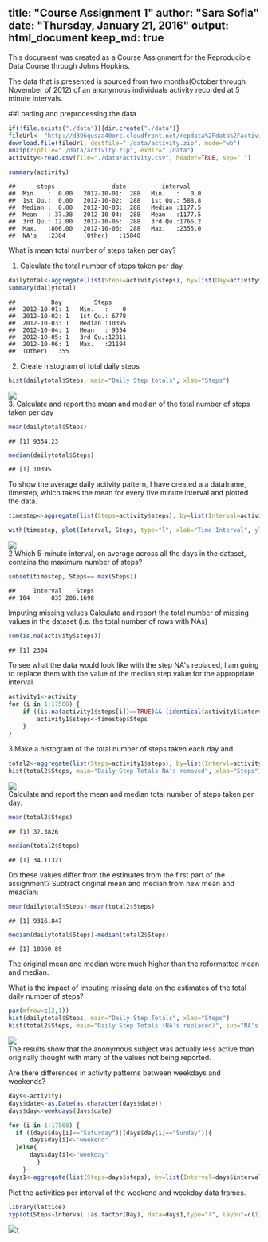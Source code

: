 title: "Course Assignment 1"
author: "Sara Sofia"
date: "Thursday, January 21, 2016"
output: html_document
  keep_md: true
---

This document was created as a Course Assignment for the Reproducible Data Course through Johns Hopkins.  

The data that is presented is sourced from two months(October through November of 2012) of an anonymous individuals activity recorded at 5 minute intervals.  

##Loading and preprocessing the data


```r
if(!file.exists("./data")){dir.create("./data")}
fileUrl<- "http://d396qusza40orc.cloudfront.net/repdata%2Fdata%2Factivity.zip"
download.file(fileUrl, destfile="./data/activity.zip", mode="wb")
unzip(zipfile="./data/activity.zip", exdir="./data")
activity<-read.csv(file="./data/activity.csv", header=TRUE, sep=",")

summary(activity)
```

```
##      steps                date          interval     
##  Min.   :  0.00   2012-10-01:  288   Min.   :   0.0  
##  1st Qu.:  0.00   2012-10-02:  288   1st Qu.: 588.8  
##  Median :  0.00   2012-10-03:  288   Median :1177.5  
##  Mean   : 37.38   2012-10-04:  288   Mean   :1177.5  
##  3rd Qu.: 12.00   2012-10-05:  288   3rd Qu.:1766.2  
##  Max.   :806.00   2012-10-06:  288   Max.   :2355.0  
##  NA's   :2304     (Other)   :15840
```
What is mean total number of steps taken per day?

1. Calculate the total number of steps taken per day.

```r
dailytotal<-aggregate(list(Steps=activity$steps), by=list(Day=activity$date), FUN=sum, na.rm=TRUE)
summary(dailytotal)
```

```
##          Day         Steps      
##  2012-10-01: 1   Min.   :    0  
##  2012-10-02: 1   1st Qu.: 6778  
##  2012-10-03: 1   Median :10395  
##  2012-10-04: 1   Mean   : 9354  
##  2012-10-05: 1   3rd Qu.:12811  
##  2012-10-06: 1   Max.   :21194  
##  (Other)   :55
```


2. Create histogram of total daily steps

```r
hist(dailytotal$Steps, main="Daily Step totals", xlab="Steps")
```

![](PA1_template_files/figure-html/unnamed-chunk-3-1.png)\
3. Calculate and report the mean and median of the total number of steps taken per day

```r
mean(dailytotal$Steps)
```

```
## [1] 9354.23
```

```r
median(dailytotal$Steps)
```

```
## [1] 10395
```
To show the average daily activity pattern, I have created a a dataframe, timestep, which takes the mean for every five minute interval and plotted the data.

```r
timestep<-aggregate(list(Steps=activity$steps), by=list(Interval=activity$interval), FUN=mean, na.rm=TRUE)
```

```r
with(timestep, plot(Interval, Steps, type="l", xlab="Time Interval", ylab="Steps", main="Average Daily Activity"))
```

![](PA1_template_files/figure-html/unnamed-chunk-6-1.png)\
2 Which 5-minute interval, on average across all the days in the dataset, contains the maximum number of steps?

```r
subset(timestep, Steps== max(Steps))
```

```
##     Interval    Steps
## 104      835 206.1698
```
Imputing missing values
Calculate and report the total number of missing values in the dataset (i.e. the total number of rows with NAs)

```r
sum(is.na(activity$steps))
```

```
## [1] 2304
```

To see what the data would look like with the step NA's replaced, I am going to replace them with the value of the median step value for the appropriate interval.

```r
activity1<-activity
for (i in 1:17568) {
    if ((is.na(activity1$steps[i])==TRUE)&& (identical(activity1$interval[i], timestep$Interval[i])==TRUE)) {
        activity1$steps<-timestep$Steps
    }
}
```
3.Make a histogram of the total number of steps taken each day and

```r
total2<-aggregate(list(Steps=activity1$steps), by=list(Intervl=activity1$interval), FUN=mean)
hist(total2$Steps, main="Daily Step Totals NA's removed", xlab="Steps")
```

![](PA1_template_files/figure-html/unnamed-chunk-10-1.png)\
Calculate and report the mean and median total number of steps taken per day. 

```r
mean(total2$Steps)
```

```
## [1] 37.3826
```

```r
median(total2$Steps)
```

```
## [1] 34.11321
```
Do these values differ from the estimates from the first part of the assignment? 
Subtract original mean and median from new mean and meadian:

```r
mean(dailytotal$Steps)-mean(total2$Steps)
```

```
## [1] 9316.847
```

```r
median(dailytotal$Steps)-median(total2$Steps)
```

```
## [1] 10360.89
```
The original mean and median were much higher than the reformatted mean and median.


What is the impact of imputing missing data on the estimates of the total daily number of steps?

```r
par(mfrow=c(2,1))
hist(dailytotal$Steps, main="Daily Step Totals", xlab="Steps")
hist(total2$Steps, main="Daily Step Totals (NA's replaced)", sub="NA's replaced by Average", xlab="Steps")
```

![](PA1_template_files/figure-html/unnamed-chunk-13-1.png)\
The results show that the anonymous subject was actually less active than originally thought with many of the values not being reported.

Are there differences in activity patterns between weekdays and weekends?

```r
days<-activity1
days$date<-as.Date(as.character(days$date))
days$day<-weekdays(days$date)

for (i in 1:17568) {
  if ((days$day[i]=="Saturday")|(days$day[i]=="Sunday")){
      days$day[i]<-"weekend"
  }else{
      days$day[i]<-"weekday"
        }
    }
days1<-aggregate(list(Steps=days$steps), by=list(Interval=days$interval, Day=days$day), FUN=mean)
```
Plot the activities per interval of the weekend and weekday data frames.

```r
library(lattice)                                
xyplot(Steps~Interval |as.factor(Day), data=days1,type="l", layout=c(1,2))
```

![](PA1_template_files/figure-html/unnamed-chunk-15-1.png)\
